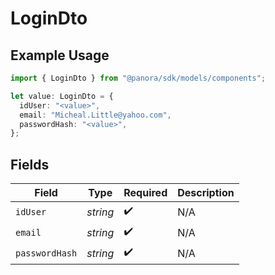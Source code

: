 # LoginDto

## Example Usage

```typescript
import { LoginDto } from "@panora/sdk/models/components";

let value: LoginDto = {
  idUser: "<value>",
  email: "Micheal.Little@yahoo.com",
  passwordHash: "<value>",
};
```

## Fields

| Field              | Type               | Required           | Description        |
| ------------------ | ------------------ | ------------------ | ------------------ |
| `idUser`           | *string*           | :heavy_check_mark: | N/A                |
| `email`            | *string*           | :heavy_check_mark: | N/A                |
| `passwordHash`     | *string*           | :heavy_check_mark: | N/A                |